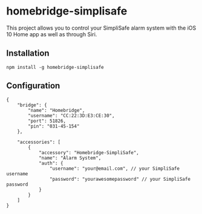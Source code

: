 # homebridge-simplisafe

This project allows you to control your SimpliSafe alarm system with the iOS 10 Home app as well as through Siri. 

## Installation
    npm install -g homebridge-simplisafe

## Configuration
    {
        "bridge": {
            "name": "Homebridge",
            "username": "CC:22:3D:E3:CE:30",
            "port": 51826,
            "pin": "031-45-154"
        },

        "accessories": [
            {
                "accessory": "Homebridge-SimpliSafe",
                "name": "Alarm System",
                "auth": {
                    "username": "your@email.com", // your SimpliSafe username
                    "password": "yourawesomepassword" // your SimpliSafe password
                }
            }
        ]
    }
